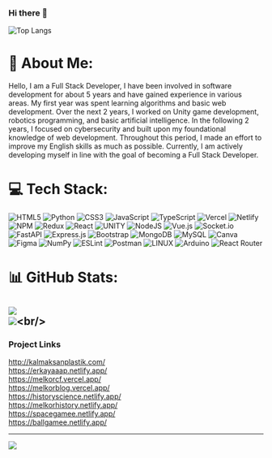 ### Hi there 👋

<!--
**lMelkorl/lMelkorl** is a ✨ _special_ ✨ repository because its `README.md` (this file) appears on your GitHub profile.

Here are some ideas to get you started:

- 🔭 I’m currently working on ...
- 🌱 I’m currently learning ...
- 👯 I’m looking to collaborate on ...
- 🤔 I’m looking for help with ...
- 💬 Ask me about ...
- 📫 How to reach me: ...
- 😄 Pronouns: ...
- ⚡ Fun fact: ...
-->

![Top Langs](https://github-readme-stats.vercel.app/api?username=lMelkorl&show_icons=true&bg_color=282C35&icon_color=1CFF8E&text_color=9E9E9E&hide_border=true)

# 💫 About Me:
Hello, I am a Full Stack Developer, I have been involved in software development for about 5 years and have gained experience in various areas. My first year was spent learning algorithms and basic web development. Over the next 2 years, I worked on Unity game development, robotics programming, and basic artificial intelligence. In the following 2 years, I focused on cybersecurity and built upon my foundational knowledge of web development. Throughout this period, I made an effort to improve my English skills as much as possible. Currently, I am actively developing myself in line with the goal of becoming a Full Stack Developer.


# 💻 Tech Stack:
![HTML5](https://img.shields.io/badge/html5-%23E34F26.svg?style=for-the-badge&logo=html5&logoColor=white) ![Python](https://img.shields.io/badge/python-3670A0?style=for-the-badge&logo=python&logoColor=ffdd54) ![CSS3](https://img.shields.io/badge/css3-%231572B6.svg?style=for-the-badge&logo=css3&logoColor=white) ![JavaScript](https://img.shields.io/badge/javascript-%23323330.svg?style=for-the-badge&logo=javascript&logoColor=%23F7DF1E) ![TypeScript](https://img.shields.io/badge/typescript-%23007ACC.svg?style=for-the-badge&logo=typescript&logoColor=white) ![Vercel](https://img.shields.io/badge/vercel-%23000000.svg?style=for-the-badge&logo=vercel&logoColor=white) ![Netlify](https://img.shields.io/badge/netlify-%23000000.svg?style=for-the-badge&logo=netlify&logoColor=#00C7B7) ![NPM](https://img.shields.io/badge/NPM-%23000000.svg?style=for-the-badge&logo=npm&logoColor=white) ![Redux](https://img.shields.io/badge/redux-%23593d88.svg?style=for-the-badge&logo=redux&logoColor=white) ![React](https://img.shields.io/badge/react-%2320232a.svg?style=for-the-badge&logo=react&logoColor=%2361DAFB) ![UNITY](https://img.shields.io/badge/Unity-%2320232a.svg?style=for-the-badge&logo=unity&logoColor=white) ![NodeJS](https://img.shields.io/badge/node.js-6DA55F?style=for-the-badge&logo=node.js&logoColor=white) ![Vue.js](https://img.shields.io/badge/vuejs-%2335495e.svg?style=for-the-badge&logo=vuedotjs&logoColor=%234FC08D) ![Socket.io](https://img.shields.io/badge/Socket.io-black?style=for-the-badge&logo=socket.io&badgeColor=010101) ![FastAPI](https://img.shields.io/badge/FastAPI-005571?style=for-the-badge&logo=fastapi) ![Express.js](https://img.shields.io/badge/express.js-%23404d59.svg?style=for-the-badge&logo=express&logoColor=%2361DAFB) ![Bootstrap](https://img.shields.io/badge/bootstrap-%23563D7C.svg?style=for-the-badge&logo=bootstrap&logoColor=white) ![MongoDB](https://img.shields.io/badge/MongoDB-%234ea94b.svg?style=for-the-badge&logo=mongodb&logoColor=white) ![MySQL](https://img.shields.io/badge/mysql-%2300f.svg?style=for-the-badge&logo=mysql&logoColor=white) ![Canva](https://img.shields.io/badge/Canva-%2300C4CC.svg?style=for-the-badge&logo=Canva&logoColor=white) 	![Figma](https://img.shields.io/badge/figma-%23F24E1E.svg?style=for-the-badge&logo=figma&logoColor=white) ![NumPy](https://img.shields.io/badge/numpy-%23013243.svg?style=for-the-badge&logo=numpy&logoColor=white) ![ESLint](https://img.shields.io/badge/ESLint-4B3263?style=for-the-badge&logo=eslint&logoColor=white) ![Postman](https://img.shields.io/badge/Postman-FF6C37?style=for-the-badge&logo=postman&logoColor=white) ![LINUX](https://img.shields.io/badge/Linux-FCC624?style=for-the-badge&logo=linux&logoColor=black) ![Arduino](https://img.shields.io/badge/-Arduino-00979D?style=for-the-badge&logo=Arduino&logoColor=white) ![React Router](https://img.shields.io/badge/React_Router-CA4245?style=for-the-badge&logo=react-router&logoColor=white)
# 📊 GitHub Stats:

![](https://github-readme-stats.vercel.app/api/top-langs/?username=lMelkorl&layout=compact&bg_color=202529&icon_color=1CFF8E&text_color=9E9E9E&hide_border=true)<br/>
![]([https://github-readme-streak-stats.herokuapp.com/?user=lmelkorl&theme=gotham&hide_border=false](https://github-readme-stats.vercel.app/api?username=lMelkorl&show_icons=true&bg_color=282C35&icon_color=1CFF8E&text_color=9E9E9E&hide_border=true))<br/>
---
### Project Links
http://kalmaksanplastik.com/ <br />
https://erkayaaap.netlify.app/<br />
https://melkorcf.vercel.app/<br />
https://melkorblog.vercel.app/<br />
https://historyscience.netlify.app/<br />
https://melkorhistory.netlify.app/<br />
https://spacegamee.netlify.app/ <br />
https://ballgamee.netlify.app/

---
[![](https://visitcount.itsvg.in/api?id=lmelkorl&icon=5&color=0)](https://visitcount.itsvg.in)

<!-- Proudly created with GPRM ( https://gprm.itsvg.in ) -->
